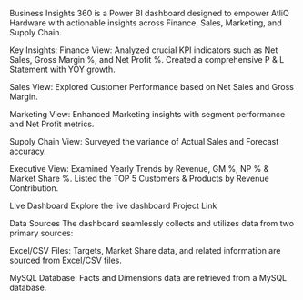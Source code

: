 Business Insights 360 is a Power BI dashboard designed to empower AtliQ Hardware with actionable insights across Finance, Sales, Marketing, and Supply Chain.

Key Insights:
Finance View: Analyzed crucial KPI indicators such as Net Sales, Gross Margin %, and Net Profit %. Created a comprehensive P & L Statement with YOY growth.

Sales View: Explored Customer Performance based on Net Sales and Gross Margin.

Marketing View: Enhanced Marketing insights with segment performance and Net Profit metrics.

Supply Chain View: Surveyed the variance of Actual Sales and Forecast accuracy.

Executive View: Examined Yearly Trends by Revenue, GM %, NP % & Market Share %. Listed the TOP 5 Customers & Products by Revenue Contribution.

Live Dashboard
Explore the live dashboard Project Link

Data Sources
The dashboard seamlessly collects and utilizes data from two primary sources:

Excel/CSV Files: Targets, Market Share data, and related information are sourced from Excel/CSV files.

MySQL Database: Facts and Dimensions data are retrieved from a MySQL database.
